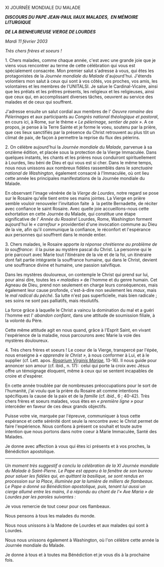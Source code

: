 XI JOURNÉE MONDIALE DU MALADE

***DISCOURS DU PAPE JEAN-PAUL II******AUX MALADES,  EN MÉMOIRE LITURGIQUE***

***DE LA BIENHEUREUSE VIERGE DE LOURDES***

*Mardi 11 février 2003*

*Très chers frères et soeurs !*

1. Chers malades, comme chaque année, c'est avec une grande joie que je viens vous rencontrer au terme de cette célébration qui vous est spécialement consacrée. Mon premier salut s'adresse à vous, qui êtes les protagonistes de la *Journée mondiale du Malade* d'aujourd'hui. J'étends volontiers mon salut à ceux qui sont à vos côtés, vos proches, vos amis, les volontaires et les membres de l'UNITALSI. Je salue le Cardinal-Vicaire, ainsi que les prélats et les prêtres présents, les religieux et les religieuses, ainsi que ceux qui, en accomplissant diverses tâches, oeuvrent au service des malades et de ceux qui souffrent.

J'adresse ensuite un salut cordial aux membres de l' *Oeuvre romaine des Pèlerinages* et aux participants au *Congrès national théologique et pastoral*, en cours ici, à Rome, sur le thème *« *Le pèlerinage, sentier de paix* »*. A ce propos, je pense à la Terre Sainte et je forme le voeu, soutenu par la prière, que ces lieux sanctifiés par la présence du Christ retrouvent au plus tôt un climat de paix, de façon à permettre la reprise du flux des pèlerins.

2. On célèbre aujourd'hui la *Journée mondiale du Malade*, parvenue à sa onzième édition, et placée sous la protection de la Vierge Immaculée. Dans quelques instants, les chants et les prières nous conduiront spirituellement à Lourdes, lieu béni de Dieu et qui vous est si cher. Dans le même temps, nous nous unissons aux nombreux fidèles rassemblés dans le *sanctuaire national de Washington*, également consacré à l'Immaculée, où ont lieu cette année les principales manifestations de la Journée mondiale du Malade.

En observant l'image vénérée de la *Vierge de Lourdes*, notre regard se pose sur le Rosaire qu'elle tient entre ses mains jointes. La Vierge en prière semble vouloir renouveler l'invitation faite  à  la petite Bernadette, de réciter avec confiance le saint Rosaire. Avec quelle joie accueillons-nous cette exhortation en cette Journée du Malade, qui constitue une étape significative de l' *Année du Rosaire*! Lourdes, Rome, Washington forment aujourd'hui le *« carrefour »* providentiel d'une invocation commune au Dieu de la vie, afin qu'il communique la confiance, le réconfort et l'espérance aux personnes qui souffrent dans le monde entier.

3. Chers malades, le Rosaire apporte *la réponse chrétienne au problème de la souffrance*:  il la puise au mystère pascal du Christ. La personne qui le prie parcourt avec Marie tout l'itinéraire de la vie et de la foi, un itinéraire dont fait partie intégrante la souffrance humaine, qui dans le Christ, devient une souffrance divine et humaine, une passion salvifique.

Dans les mystères douloureux, on contemple le Christ qui prend sur lui, pour ainsi dire, toutes les *« maladies »* de l'homme et du genre humain. Cet Agneau de Dieu, prend non seulement en charge leurs conséquences, mais également leur cause profonde, c'est-à-dire non seulement les *maux*, mais le *mal radical du péché*. Sa lutte n'est pas superficielle, mais bien radicale ; ses soins ne sont pas palliatifs, mais résolutifs.

La force grâce à laquelle le Christ a vaincu la domination du mal et a guéri l'homme est l' *abandon confiant*, dans une attitude de soumission filiale, à la volonté du Père.

Cette même attitude agit en nous quand, grâce à l'Esprit Saint, en vivant l'expérience de la maladie, nous parcourons avec Marie la voie des mystères douloureux.

4. Très chers frères et soeurs ! Le coeur de la Vierge, transpercé par l'épée, nous enseigne à *« *apprendre le Christ* »*, à nous conformer à Lui, et à le supplier (cf. Lett. apos. *[Rosarium Virginis Mariae](/content/john-paul-ii/fr/apost_letters/documents/hf_jp-ii_apl_20021016_rosarium-virginis-mariae.html)*, 13-16). Il nous guide pour annoncer son amour (cf. ibid., n. 17):  celui qui porte la croix avec Jésus offre un témoignage éloquent, même à ceux qui se sentent incapables de croire et d'espérer.

En cette année troublée par de nombreuses préoccupations pour le sort de l'humanité, j'ai voulu que la prière du Rosaire ait comme intentions spécifiques la cause de la paix et de la *famille* (cf. *ibid.*, 6 ; 40-42). Très chers frères et soeurs malades, vous êtes en *« *première ligne* »* pour intercéder en faveur de ces deux grands objectifs.

Puisse votre vie, marquée par l'épreuve, communiquer à tous cette espérance et cette sérénité dont seule la rencontre avec le Christ permet de faire l'expérience. Nous confions à présent ce souhait et toute autre intention que nous portons dans notre coeur à Marie Immaculée, Santé des Malades.

Je donne avec affection à vous qui êtes ici présents et à vos proches, la Bénédiction apostolique.

* * *

*Un moment très suggestif a conclu la célébration de la XI Journée mondiale du Malade à Saint-Pierre. Le Pape est apparu à la fenêtre de son bureau pour saluer les fidèles qui, en quittant la basilique, se sont rendus en procession sur la Place, illuminée par la lumière de milliers de flambeaux. Le Pape a donné sa Bénédiction apostolique, puis, tenant lui aussi un cierge allumé entre les mains, il a répondu au chant de l'« *Ave Maria* » de Lourdes par les paroles suivantes :*

Je vous remercie de tout coeur pour ces flambeaux.

Nous pensons à tous les malades du monde.

Nous nous unissons à la Madone de Lourdes et aux malades qui sont à Lourdes.

Nous nous unissons également à Washington, où l'on célèbre cette année la Journée mondiale du Malade.

Je donne à tous et à toutes ma Bénédiction et je vous dis à la prochaine fois.